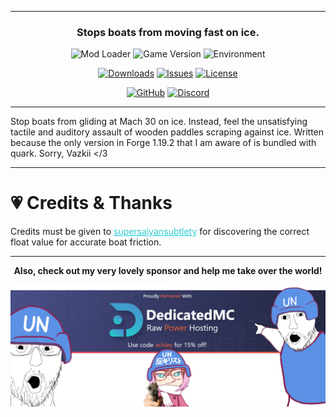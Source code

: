 <hr>
<h3 id="header" style="text-align: center;">Stops boats from moving fast on ice.</h3>
<p style="text-align: center;"><img src="https://img.shields.io/badge/mod_loader-forge-ffe8e9?style=for-the-badge&amp;labelColor=ffced2" alt="Mod Loader"> <img src="https://img.shields.io/badge/game_version-1.17.2_to_1.20.x-ffe8e9?style=for-the-badge&amp;labelColor=ffced2" alt="Game Version"> <img src="https://img.shields.io/badge/environment-client_|_server-ffe8e9?style=for-the-badge&amp;labelColor=ffced2" alt="Environment"></p>
<p style="text-align: center;"><a href="https://curseforge.com/minecraft/mc-mods/ice-boat-nerf-reforged"><img src="https://img.shields.io/curseforge/dt/897459?style=for-the-badge&amp;logo=curseforge&amp;labelColor=ffceea&amp;color=ffe8f5" alt="Downloads"></a> <a href="https://github.com/kawaiicakes/IceBoatNerfReforged/issues"><img src="https://img.shields.io/github/issues/kawaiicakes/IceBoatNerfReforged?style=for-the-badge&amp;logo=github&amp;labelColor=ffceea&amp;color=ffe8f5" alt="Issues"></a> <a href="https://github.com/kawaiicakes/IceBoatNerfReforged/blob/main/LICENSE"><img src="https://img.shields.io/badge/license-MIT-ffe8f5?style=for-the-badge&amp;labelColor=ffceea" alt="License"></a></p>
<p style="text-align: center;"><a href="https://github.com/kawaiicakes"><img src="https://img.shields.io/badge/-github-fee8ff?style=for-the-badge&amp;logo=github&amp;labelColor=fcceff" alt="GitHub"></a> <a href="https://www.youtube.com/watch?v=dQw4w9WgXcQ"><img src="https://img.shields.io/badge/-discord-fee8ff?style=for-the-badge&amp;logo=discord&amp;labelColor=fcceff" alt="Discord"></a></p>
<hr>
<p>Stop boats from gliding at Mach 30 on ice. Instead, feel the unsatisfying tactile and auditory assault of wooden paddles scraping against ice. Written because the only version in Forge 1.19.2 that I am aware of is bundled with quark. Sorry, Vazkii &lt;/3</p>
<hr>
<h1 id="-credits-thanks">💗 Credits &amp; Thanks</h1>
<p>Credits must be given to&nbsp;<span style="color: #00ccff;"><a style="color: #00ccff;" title="supersaiyansubtlety" href="https://gitlab.com/supersaiyansubtlety" target="_blank" rel="noopener noreferrer"><span style="color: #33cccc;">supersaiyansubtlety</span></a></span> for discovering the correct float value for accurate boat friction.</p>
<hr>
<p style="text-align: center;"><strong>Also, check out my very lovely sponsor and help me take over the world!</strong></p>
<p><a href="https://dedimc.promo/ashley"><img title="Sponsor!" src="https://raw.githubusercontent.com/kawaiicakes/kawaiicakes.github.io/main/dedimcashley.png" alt="Sponsor!"></a></p>
